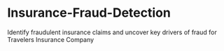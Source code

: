 # Insurance-Fraud-Detection
Identify fraudulent insurance claims and uncover key drivers of fraud for Travelers Insurance Company
